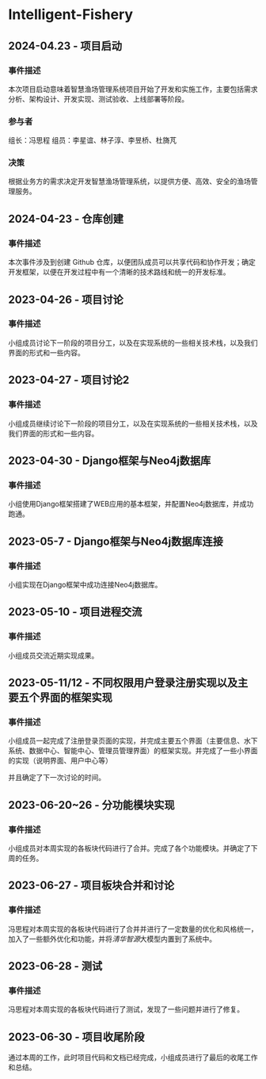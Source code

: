 # Intelligent-Fishery

## 2024-04.23 - 项目启动
### 事件描述
本次项目启动意味着智慧渔场管理系统项目开始了开发和实施工作，主要包括需求分析、架构设计、开发实现、测试验收、上线部署等阶段。

### 参与者
组长：冯思程
组员：李星谊、林子淳、李昱桥、杜旖芃

### 决策
根据业务方的需求决定开发智慧渔场管理系统，以提供方便、高效、安全的渔场管理服务。

## 2024-04-23 - 仓库创建
### 事件描述
本次事件涉及到创建 Github 仓库，以便团队成员可以共享代码和协作开发；确定开发框架，以便在开发过程中有一个清晰的技术路线和统一的开发标准。

## 2023-04-26 - 项目讨论
### 事件描述
小组成员讨论下一阶段的项目分工，以及在实现系统的一些相关技术栈，以及我们界面的形式和一些内容。

## 2023-04-27 - 项目讨论2
### 事件描述
小组成员继续讨论下一阶段的项目分工，以及在实现系统的一些相关技术栈，以及我们界面的形式和一些内容。

## 2023-04-30 - Django框架与Neo4j数据库
### 事件描述
小组使用Django框架搭建了WEB应用的基本框架，并配置Neo4j数据库，并成功跑通。

## 2023-05-7 - Django框架与Neo4j数据库连接
### 事件描述
小组实现在Django框架中成功连接Neo4j数据库。

## 2023-05-10 - 项目进程交流
### 事件描述
小组成员交流近期实现成果。

## 2023-05-11/12 - 不同权限用户登录注册实现以及主要五个界面的框架实现
### 事件描述
小组成员一起完成了注册登录页面的实现，并完成主要五个界面（主要信息、水下系统、数据中心、智能中心、管理员管理界面）的框架实现。并完成了一些小界面的实现（说明界面、用户中心等）

并且确定了下一次讨论的时间。


## 2023-06-20~26 - 分功能模块实现
### 事件描述
小组成员对本周实现的各板块代码进行了合并。完成了各个功能模块。并确定了下周的任务。

## 2023-06-27 - 项目板块合并和讨论
### 事件描述
冯思程对本周实现的各板块代码进行了合并并进行了一定数量的优化和风格统一，加入了一些额外优化和功能，并将*清华智源*大模型内置到了系统中。

## 2023-06-28 - 测试
### 事件描述
冯思程对本周实现的各板块代码进行了测试，发现了一些问题并进行了修复。

## 2023-06-30 - 项目收尾阶段
通过本周的工作，此时项目代码和文档已经完成，小组成员进行了最后的收尾工作和总结。

<!--
## 2023-06-03 - 项目分板块实现
### 事件描述
小组成员在索引的基础上，对项目的具体实现进行了分板块的分工。
* 耿嘉宁：实现个人信息、报名缴费、结果查询等部分
* 王卓然、彭钰婷、韩佳迅：实现考试系统，包括考试索引页、听力、阅读、翻译、作文等题型的在线考试部分
* 朱璟钰：实现教师阅卷系统，包括客观题一键阅卷和主观题在线阅卷等


## 2023-06-10 - 项目板块合并和讨论
### 事件描述
小组成员对本周实现的各板块代码进行了合并。完成了个人信息、考试索引、客观题阅卷等部分。并确定了下周的任务。


## 2023-06-17 - 项目板块合并和讨论
### 事件描述
小组成员对本周实现的各板块代码进行了合并。完成了报名缴费、客观题考试系统、主观题在线阅卷等部分。并确定了下周的任务。



## 2023-06-24 - 项目板块合并和讨论
### 事件描述
小组成员基本完成所有代码。并对后续的优化进行了商讨：
* 优化一些jsp，使得页面更美观
* 更改一些合并时的接口问题，以及合并时的冲突问题
* 添加其他细节和功能
* 对实验文档进行了分工

## 2023-06-30 - 项目收尾阶段
通过本周的工作，此时项目代码和文档已经完成，小组成员进行了最后的收尾工作和总结。
-->
